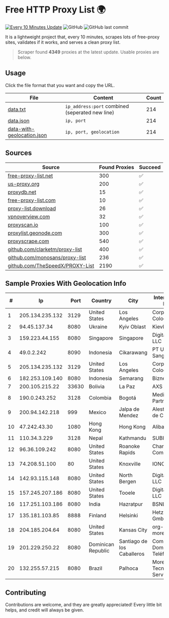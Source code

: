 
# Free HTTP Proxy List 🌍

[![Every 10 Minutes Update](https://github.com/mertguvencli/http-proxy-list/actions/workflows/main.yml/badge.svg?branch=main)](https://github.com/mertguvencli/http-proxy-list/actions/workflows/main.yml)
![GitHub](https://img.shields.io/github/license/mertguvencli/http-proxy-list)
![GitHub last commit](https://img.shields.io/github/last-commit/mertguvencli/http-proxy-list)

It is a lightweight project that, every 10 minutes, scrapes lots of free-proxy sites, validates if it works, and serves a clean proxy list.


> Scraper found **4349** proxies at the latest update. Usable proxies are below.

## Usage

Click the file format that you want and copy the URL.


|File|Content|Count|
|----|-------|-----|
|[data.txt](https://raw.githubusercontent.com/mertguvencli/http-proxy-list/main/proxy-list/data.txt)|`ip_address:port` combined (seperated new line)|214|
|[data.json](https://raw.githubusercontent.com/mertguvencli/http-proxy-list/main/proxy-list/data.json)|`ip, port`|214|
|[data-with-geolocation.json](https://raw.githubusercontent.com/mertguvencli/http-proxy-list/main/proxy-list/data-with-geolocation.json)|`ip, port, geolocation`|214|

## Sources

|Source|Found Proxies|Succeed|
|------|-------------|-------|
|[free-proxy-list.net](https://free-proxy-list.net)|300|✅|
|[us-proxy.org](https://www.us-proxy.org)|200|✅|
|[proxydb.net](http://proxydb.net)|15|✅|
|[free-proxy-list.com](https://free-proxy-list.com/?page=&port=&type%5B%5D=http&type%5B%5D=https&up_time=0&search=Search)|10|✅|
|[proxy-list.download](https://www.proxy-list.download/HTTP)|26|✅|
|[vpnoverview.com](https://vpnoverview.com/privacy/anonymous-browsing/free-proxy-servers)|32|✅|
|[proxyscan.io](https://www.proxyscan.io)|100|✅|
|[proxylist.geonode.com](https://proxylist.geonode.com/api/proxy-list?limit=300&page=1&sort_by=lastChecked&sort_type=desc&protocols=http,https)|300|✅|
|[proxyscrape.com](https://api.proxyscrape.com/v2/?request=displayproxies&protocol=http&timeout=10000&country=all&ssl=all&anonymity=all)|540|✅|
|[github.com/clarketm/proxy-list](https://raw.githubusercontent.com/clarketm/proxy-list/master/proxy-list-raw.txt)|400|✅|
|[github.com/monosans/proxy-list](https://raw.githubusercontent.com/monosans/proxy-list/main/proxies/http.txt)|236|✅|
|[github.com/TheSpeedX/PROXY-List](https://raw.githubusercontent.com/TheSpeedX/PROXY-List/master/http.txt)|2190|✅|


## Sample Proxies With Geolocation Info

|#|Ip|Port|Country|City|Internet Service Provider|
|-|--|----|-------|----|-------------------------|
|1|205.134.235.132|3129|United States|Los Angeles|Corporate Colocation Inc|
|2|94.45.137.34|8080|Ukraine|Kyiv Oblast|Kievline LLC|
|3|159.223.44.155|8080|Singapore|Singapore|DigitalOcean, LLC|
|4|49.0.2.242|8090|Indonesia|Cikarawang|PT Usaha Adi Sanggoro|
|5|205.134.235.132|3129|United States|Los Angeles|Corporate Colocation Inc|
|6|182.253.109.140|8080|Indonesia|Semarang|Biznet Metronet|
|7|200.105.215.22|33630|Bolivia|La Paz|AXS Bolivia S. A.|
|8|190.0.243.252|3128|Colombia|Bogotá|Media Commerce Partners S.A|
|9|200.94.142.218|999|Mexico|Jalpa de Mendez|Alestra, S. de R.L. de C.V.|
|10|47.242.43.30|1080|Hong Kong|Hong Kong|Alibaba.com LLC|
|11|110.34.3.229|3128|Nepal|Kathmandu|SUBISU C7|
|12|96.36.109.242|8080|United States|Roanoke Rapids|Charter Communications|
|13|74.208.51.100|80|United States|Knoxville|IONOS SE|
|14|142.93.115.148|8080|United States|North Bergen|DigitalOcean, LLC|
|15|157.245.207.186|8080|United States|Tooele|DigitalOcean, LLC|
|16|117.251.103.186|8080|India|Hazratpur|BSNL Internet|
|17|135.181.103.85|8888|Finland|Helsinki|Hetzner Online GmbH|
|18|204.185.204.64|8080|United States|Kansas City|org-morenet.more.net|
|19|201.229.250.22|8080|Dominican Republic|Santiago de los Caballeros|Compañía Dominicana de Teléfonos S. A.|
|20|132.255.57.215|8080|Brazil|Palhoca|Moreiranet Tecnologia E Servicos|



## Contributing

Contributions are welcome, and they are greatly appreciated! Every
little bit helps, and credit will always be given.

